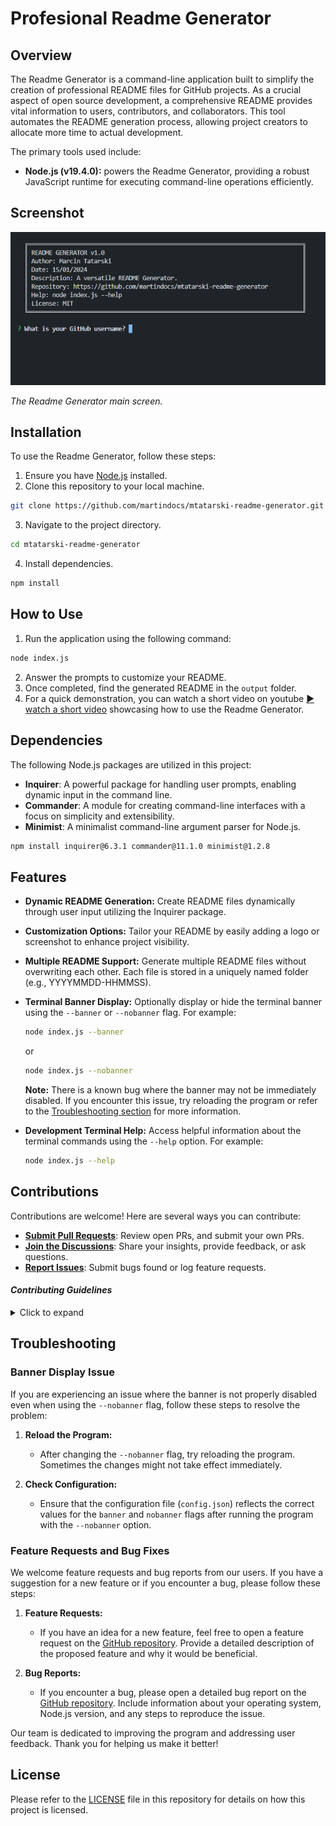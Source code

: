 # Profesional Readme Generator 

## Overview

The Readme Generator is a command-line application built to simplify the creation of professional README files for GitHub projects. As a crucial aspect of open source development, a comprehensive README provides vital information to users, contributors, and collaborators. This tool automates the README generation process, allowing project creators to allocate more time to actual development.

The primary tools used include:

- **Node.js (v19.4.0):** powers the Readme Generator, providing a robust JavaScript runtime for executing command-line operations efficiently. 


## Screenshot

![Readme Generator](./assets/images/readme-generator.png)

*The Readme Generator main screen.*

## Installation

To use the Readme Generator, follow these steps:

1. Ensure you have [Node.js](https://nodejs.org) installed.
2. Clone this repository to your local machine.

```sh
git clone https://github.com/martindocs/mtatarski-readme-generator.git
```

3. Navigate to the project directory.

```sh
cd mtatarski-readme-generator
```

4. Install dependencies.

```sh
npm install
```

## How to Use


1. Run the application using the following command:

```sh
node index.js
```

2. Answer the prompts to customize your README.
3. Once completed, find the generated README in the `output` folder.
4. For a quick demonstration, you can watch a short video on youtube [▶️ watch a short video](https://youtu.be/CKs7uv3Bqks) showcasing how to use the Readme Generator.

## Dependencies

The following Node.js packages are utilized in this project:

- **Inquirer**: A powerful package for handling user prompts, enabling dynamic input in the command line.
- **Commander**: A module for creating command-line interfaces with a focus on simplicity and extensibility.
- **Minimist**: A minimalist command-line argument parser for Node.js.

```sh
npm install inquirer@6.3.1 commander@11.1.0 minimist@1.2.8
```

## Features

- **Dynamic README Generation:** Create README files dynamically through user input utilizing the Inquirer package.
- **Customization Options:** Tailor your README by easily adding a logo or screenshot to enhance project visibility.
- **Multiple README Support:** Generate multiple README files without overwriting each other. Each file is stored in a uniquely named folder (e.g., YYYYMMDD-HHMMSS).
- **Terminal Banner Display:** Optionally display or hide the terminal banner using the `--banner` or `--nobanner` flag. For example:
   ```sh
   node index.js --banner
   ```
   or
   ```sh
   node index.js --nobanner
   ```

   **Note:** There is a known bug where the banner may not be immediately disabled. If you encounter this issue, try reloading the program or refer to the [Troubleshooting section](#troubleshooting) for more information.
   <br>
- **Development Terminal Help:** Access helpful information about the terminal commands using the `--help` option. For example:
    ```sh
    node index.js --help
    ```

## Contributions

Contributions are welcome! Here are several ways you can contribute:

- **[Submit Pull Requests](https://github.com/mtatarski-readme-generator/CONTRIBUTING.md)**: Review open PRs, and submit your own PRs.
- **[Join the Discussions](https://github.com/mtatarski-readme-generator/discussions)**: Share your insights, provide feedback, or ask questions.
- **[Report Issues](https://github.com/mtatarski-readme-generator/issues)**: Submit bugs found or log feature requests.

#### *Contributing Guidelines*

<details closed>
<summary>Click to expand</summary>

1. **Fork the Repository**: Start by forking the project repository to your GitHub account.
2. **Clone Locally**: Clone the forked repository to your local machine using a Git client.
   ```sh
   git clone <your-forked-repo-url>
   ```
3. **Create a New Branch**: Always work on a new branch, giving it a descriptive name.
   ```sh
   git checkout -b new-feature-x
   ```

4. **Make Your Changes**: Develop and test your changes locally.
5. **Add Changes to Staging Area**:
   ```sh
   git add -A 
   ```
6. **Commit Your Changes**: Commit with a clear and concise message describing your updates.
   ```sh
   git commit -m 'Implemented new feature x.'
   ```
7. **Push to GitHub**: Push the changes to your forked repository.
   ```sh
   git push origin new-feature-x
   ```
8. **Submit a Pull Request**: Create a PR against the original project repository. Clearly describe the changes and their motivations.

  Once your PR is reviewed and approved, it will be merged into the main branch.

9. **Switch Back to Main Branch and Pull Sync with Main**: If you wish to work on a new feature/change, switch back to the main branch and sync with the latest changes.
  ```sh
  git checkout main
  git pull origin main
  ```
10. **Repeat the Process if Necessary**: Start from point 3 onwards.

</details>

## Troubleshooting
### Banner Display Issue

If you are experiencing an issue where the banner is not properly disabled even when using the `--nobanner` flag, follow these steps to resolve the problem:

1. **Reload the Program:**
   - After changing the `--nobanner` flag, try reloading the program. Sometimes the changes might not take effect immediately.

2. **Check Configuration:**
   - Ensure that the configuration file (`config.json`) reflects the correct values for the `banner` and `nobanner` flags after running the program with the `--nobanner` option.


### Feature Requests and Bug Fixes

We welcome feature requests and bug reports from our users. If you have a suggestion for a new feature or if you encounter a bug, please follow these steps:

1. **Feature Requests:**
   - If you have an idea for a new feature, feel free to open a feature request on the [GitHub repository](https://github.com/martindocs/mtatarski-readme-generator). Provide a detailed description of the proposed feature and why it would be beneficial.

2. **Bug Reports:**
   - If you encounter a bug, please open a detailed bug report on the [GitHub repository](https://github.com/martindocs/mtatarski-readme-generator). Include information about your operating system, Node.js version, and any steps to reproduce the issue.

Our team is dedicated to improving the program and addressing user feedback. Thank you for helping us make it better!

## License

Please refer to the [LICENSE](./LICENSE.md) file in this repository for details on how this project is licensed.
